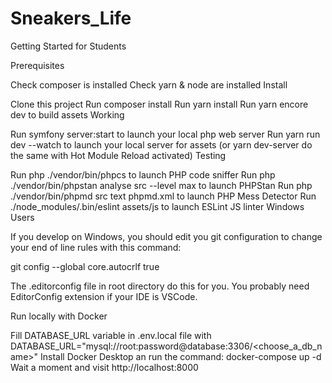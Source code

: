 # Sneakers_Life
Getting Started for Students

Prerequisites

Check composer is installed
Check yarn & node are installed
Install

Clone this project
Run composer install
Run yarn install
Run yarn encore dev to build assets
Working

Run symfony server:start to launch your local php web server
Run yarn run dev --watch to launch your local server for assets (or yarn dev-server do the same with Hot Module Reload activated)
Testing

Run php ./vendor/bin/phpcs to launch PHP code sniffer
Run php ./vendor/bin/phpstan analyse src --level max to launch PHPStan
Run php ./vendor/bin/phpmd src text phpmd.xml to launch PHP Mess Detector
Run ./node_modules/.bin/eslint assets/js to launch ESLint JS linter
Windows Users

If you develop on Windows, you should edit you git configuration to change your end of line rules with this command:

git config --global core.autocrlf true

The .editorconfig file in root directory do this for you. You probably need EditorConfig extension if your IDE is VSCode.

Run locally with Docker

Fill DATABASE_URL variable in .env.local file with DATABASE_URL="mysql://root:password@database:3306/<choose_a_db_name>"
Install Docker Desktop an run the command:
docker-compose up -d
Wait a moment and visit http://localhost:8000
